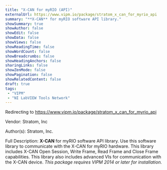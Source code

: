 ```yaml
---
title: "X-CAN for myRIO (API)"
externalUrl: https://www.vipm.io/package/stratom_x_can_for_myrio_api
summary: "**X-CAN** for myRIO software API library."
showSummary: true
showAuthor: false
showEdit: false
showData: false
showViews: false
showReadingTime: false
showWordCount: false
showBreadcrumbs: false
showHeadingAnchors: false
sharingLinks: false
showZenMode: false
showPagination: false
showRelatedContent: false
draft: true
tags:
 - "VIPM"
 - "NI LabVIEW Tools Network"
---
```


Redirecting to https://www.vipm.io/package/stratom_x_can_for_myrio_api

Vendor: Stratom, Inc

Author(s): Stratom, Inc.
 
Full Description:
**X-CAN** for myRIO software API library. Use this software library to communicate with the X-CAN for myRIO hardware. This library includes X-CAN Open Session, Write Frame, Read Frame and Close Frame capabilities. This library also includes advanced VIs for communication with the X-CAN device. *This package requires VIPM 2014 or later for installation.*